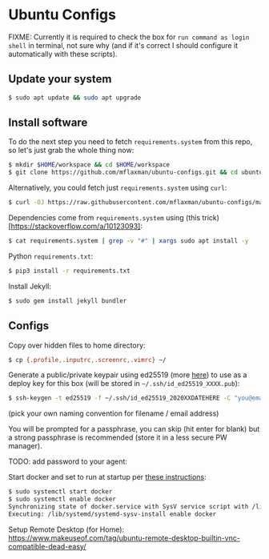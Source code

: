 # Ubuntu Configs

FIXME: Currently it is required to check the box for `run command as login shell` in terminal, not sure why (and if it's correct I should configure it automatically with these scripts).

## Update your system

```bash
$ sudo apt update && sudo apt upgrade
```

## Install software

To do the next step you need to fetch `requirements.system` from this repo, so let's just grab the whole thing now:
```bash
$ mkdir $HOME/workspace && cd $HOME/workspace
$ git clone https://github.com/mflaxman/ubuntu-configs.git && cd ubuntu-configs
```

Alternatively, you could fetch just `requirements.system` using `curl`:
```bash
$ curl -OJ https://raw.githubusercontent.com/mflaxman/ubuntu-configs/master/requirements.system
```

Dependencies come from `requirements.system` using (this trick)[https://stackoverflow.com/a/10123093]:
```bash
$ cat requirements.system | grep -v "#" | xargs sudo apt install -y
```

Python `requirements.txt`:
```bash
$ pip3 install -r requirements.txt
```

Install Jekyll:
```bash
$ sudo gem install jekyll bundler
```

## Configs

Copy over hidden files to home directory:
```bash
$ cp {.profile,.inputrc,.screenrc,.vimrc} ~/
```

Generate a public/private keypair using ed25519 (more [here](https://medium.com/risan/upgrade-your-ssh-key-to-ed25519-c6e8d60d3c54)) to use as a deploy key for this box (will be stored in `~/.ssh/id_ed25519_XXXX.pub`):
```bash
$ ssh-keygen -t ed25519 -f ~/.ssh/id_ed25519_2020XXDATEHERE -C "you@email.com"
```
(pick your own naming convention for filename / email address)

You will be prompted for a passphrase, you can skip (hit enter for blank) but a strong passphrase is recommended (store it in a less secure PW manager).

TODO: add password to your agent:

Start docker and set to run at startup per [these instructions](https://phoenixnap.com/kb/how-to-install-docker-on-ubuntu-18-04):
```bash
$ sudo systemctl start docker
$ sudo systemctl enable docker
Synchronizing state of docker.service with SysV service script with /lib/systemd/systemd-sysv-install.
Executing: /lib/systemd/systemd-sysv-install enable docker
```

Setup Remote Desktop (for Home):
https://www.makeuseof.com/tag/ubuntu-remote-desktop-builtin-vnc-compatible-dead-easy/
